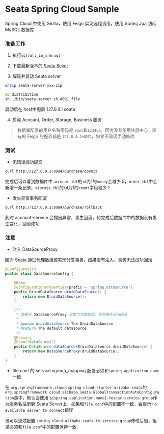 # Seata Spring Cloud Sample

Spring Cloud 中使用 Seata，使用 Feign 实现远程调用，使用 Spring Jpa 访问 MySQL 数据库

### 准备工作

1. 执行`sql/all_in_one.sql`

2. 下载最新版本的 [Seata Sever](https://github.com/seata/seata/releases)

3. 解压并启动 Seata server

```bash
unzip seata-server-xxx.zip

cd distribution
sh ./bin/seata-server.sh 8091 file
```
启动后在 host中配置 127.0.0.1  seata

4. 启动 Account, Order, Storage, Business 服务

> 数据库配置的用户名和密码是 `root`和`123456`，因为没有使用注册中心，所有的 Feign 的配置都是 `127.0.0.1+端口`，如果不同请手动修改

### 测试 
 
- 无错误成功提交

```bash
curl http://127.0.0.1:8084/purchase/commit
``` 
完成后可以看到数据库中 `account_tbl`的`id`为1的`money`会减少 5，`order_tbl`中会新增一条记录，`storage_tbl`的`id`为1的`count`字段减少 1

- 发生异常事务回滚

```bash
curl http://127.0.0.1:8084/purchase/rollback
```
此时 account-service 会抛出异常，发生回滚，待完成后数据库中的数据没有发生变化，回滚成功

### 注意

- 注入 DataSourceProxy 

因为 Seata 通过代理数据源实现分支事务，如果没有注入，事务无法成功回滚

```java
@Configuration
public class DataSourceConfig {

    @Bean
    @ConfigurationProperties(prefix = "spring.datasource")
    public DruidDataSource druidDataSource() {
        return new DruidDataSource();
    }

    /**
     * 需要将 DataSourceProxy 设置为主数据源，否则事务无法回滚
     *
     * @param druidDataSource The DruidDataSource
     * @return The default datasource
     */
    @Primary
    @Bean("dataSource")
    public DataSource dataSource(DruidDataSource druidDataSource) {
        return new DataSourceProxy(druidDataSource);
    }
}
```

- file.conf 的 service.vgroup_mapping 配置必须和`spring.application.name`一致

在 `org.springframework.cloud:spring-cloud-starter-alibaba-seata`的`org.springframework.cloud.alibaba.seata.GlobalTransactionAutoConfiguration`类中，默认会使用 `${spring.application.name}-fescar-service-group`作为服务名注册到 Seata Server上，如果和`file.conf`中的配置不一致，会提示 `no available server to connect`错误

也可以通过配置 `spring.cloud.alibaba.seata.tx-service-group`修改后缀，但是必须和`file.conf`中的配置保持一致